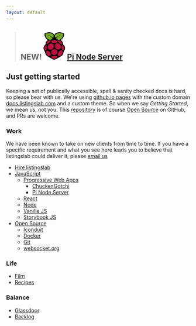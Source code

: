 ```yaml
---
layout: default
---
```


> ## NEW! ![Featured Image](docs/tech/pi/images/pi-logo.png "Featured Image") [Pi Node Server](docs/tech/pi)

## Just getting started

Keeping a set of publically accessible, spell & sanity checked docs is hard, so please bear with us. We're using [github.io pages](https://pages.github.com) with the custom domain [docs.listingslab.com](https://docs.listingslab.com) and a custom theme. So when we say _Getting Started_, we mean us, not you. This [repository](https://github.com/listingslab-software/docs) is of course [Open Source](docs/tech/open-source) on GitHub, and PRs are welcome.

### Work

We have been known to take on new clients from time to time. If you have a specific requirement and what you see here leads you to believe that listingslab could deliver it, please [email us](mailto:listingslab@gmail.com)

- [Hire listingslab](docs/business/hire-listingslab)
- [JavaScript](docs/tech/javascript)
  - [Progressive Web Apps](docs/tech/pwa)
    - [ChuckenGotchi](docs/chuckengotchi)
    - [Pi Node Server](docs/tech/pi/pi-node-server)
  - [React](docs/tech/javascript/react)
  - [Node](docs/tech/javascript/node)
  - [Vanilla JS](docs/tech/javascript/vanilla)
  - [Storybook JS](docs/tech/javascript/storybook)
- [Open Source](docs/tech/open-source)
  - [Iconduit](docs/iconduit)
  - [Docker](docs/tech/docker)
  - [Git](docs/tech/git/)
  - [websocket.org](docs/socket-viewer)

### Life

- [Film](docs/film)
- [Recipes](docs/food)

### Balance

- [Glassdoor](docs/business/glassdoor)
- [Backlog](docs/backlog)
